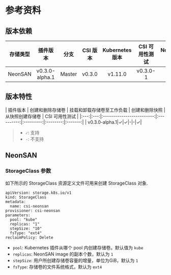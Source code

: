 # 参考资料

## 版本依赖

| 存储类型| 插件版本 | 分支| CSI 版本 | Kubernetes 版本 | CSI 可用性测试 | NeonSAN 版本|
|:---:|:---:|:---:|:---:|:---:|:---:|:---:|
|NeonSAN|v0.3.0-alpha.1|Master| v0.3.0| v1.11.0|v0.3.0-1 | client: dev  |

## 版本特性

| 插件版本  | 创建和删除存储卷  | 挂载和卸载存储卷至工作负载 | 创建和删除快照 | 从快照创建存储卷 | CSI 可用性测试 |
|:---:|:---:|:-------------------------:|:----------:|:---------:|:--------:|:-------:|
| v0.3.0-alpha.1|✓|✓|-|-|✓|

> - `✓`: 支持
> - `-`: 不支持

## NeonSAN

### StorageClass 参数

如下所示的 StorageClass 资源定义文件可用来创建 StorageClass 对象.

```
apiVersion: storage.k8s.io/v1
kind: StorageClass
metadata:
  name: csi-neonsan
provisioner: csi-neonsan
parameters:
  pool: "kube"
  replicas: "1"
  stepSize: "10"
  fsType: "ext4"
reclaimPolicy: Delete 
```

- `pool`: Kubernetes 插件从哪个 pool 内创建存储卷。默认值为 `kube`
- `replicas`: NeonSAN image 的副本个数，默认为 `1`
- `stepSize`: 用户所创建存储卷容量的增量，单位为GiB，默认为 `1`
- `fsType`: 存储卷的文件系统格式，默认为 `ext4`
